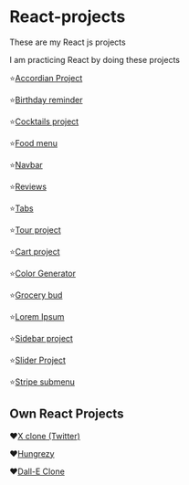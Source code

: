 # React-projects

These are my React js projects

I am practicing React by doing these projects

⭐[Accordian Project](https://accordian-react-project.netlify.app/)

⭐[Birthday reminder](https://birthday-reminder-reactjs-project.netlify.app/)

⭐[Cocktails project](https://cocktails-reactjs-project.netlify.app/)

⭐[Food menu](https://food-menu-react-project.netlify.app/)

⭐[Navbar](https://navbar-reactjs-project.netlify.app/)

⭐[Reviews](https://reviews-reactjs-project.netlify.app/)

⭐[Tabs](https://tabs-reactjs-project.netlify.app/)

⭐[Tour project](https://tours-react-js-project.netlify.app/)

⭐[Cart project](https://cart-reactjs-project.netlify.app/)

⭐[Color Generator](https://color-generator-react-js-project.netlify.app/)

⭐[Grocery bud](https://grocery-bud-reactjs-project.netlify.app/)

⭐[Lorem Ipsum](https://lorem-ipsum-reactjs-project.netlify.app/)

⭐[Sidebar project](https://sidebar-reactjs-project.netlify.app/)

⭐[Slider Project](https://slider-reactjs-project.netlify.app/)

⭐[Stripe submenu](https://stripe-submenu-react-project.netlify.app/)

## Own React Projects

❤[X clone (Twitter)](https://x-clone-twitter.netlify.app/)

❤[Hungrezy](https://hungrezy-app.netlify.app/)

❤[Dall-E Clone](https://dall-e-project.netlify.app/)
